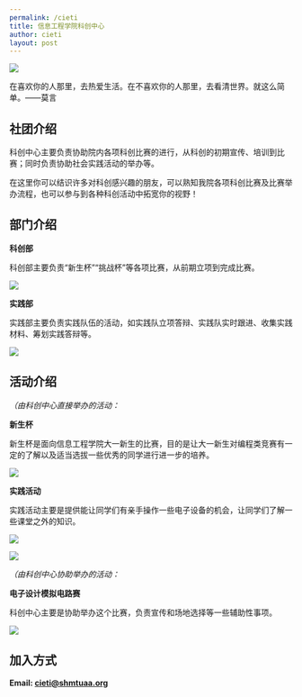 ```yaml
---
permalink: /cieti
title: 信息工程学院科创中心
author: cieti
layout: post
---
```




![](https://github.com/BiscuitsAndCats/shmtuaa.org/bold/main/assets/Cieti/logo.png)

在喜欢你的人那里，去热爱生活。在不喜欢你的人那里，去看清世界。就这么简单。——莫言

## 社团介绍
科创中心主要负责协助院内各项科创比赛的进行，从科创的初期宣传、培训到比赛；同时负责协助社会实践活动的举办等。

在这里你可以结识许多对科创感兴趣的朋友，可以熟知我院各项科创比赛及比赛举办流程，也可以参与到各种科创活动中拓宽你的视野！

## 部门介绍

**科创部**

科创部主要负责“新生杯”“挑战杯”等各项比赛，从前期立项到完成比赛。

![](https://github.com/BiscuitsAndCats/shmtuaa.org/bold/main/assets/Cieti/image1.1.png)

**实践部**

实践部主要负责实践队伍的活动，如实践队立项答辩、实践队实时跟进、收集实践材料、筹划实践答辩等。

![](https://github.com/BiscuitsAndCats/shmtuaa.org/bold/main/assets/Cieti/image1.2.png)

## 活动介绍

*（由科创中心直接举办的活动：*

**新生杯**

新生杯是面向信息工程学院大一新生的比赛，目的是让大一新生对编程类竞赛有一定的了解以及适当选拔一些优秀的同学进行进一步的培养。

![](https://github.com/BiscuitsAndCats/shmtuaa.org/blob/main/assets/Cieti/image2.1.png)

**实践活动**

实践活动主要是提供能让同学们有亲手操作一些电子设备的机会，让同学们了解一些课堂之外的知识。

![](https://github.com/BiscuitsAndCats/shmtuaa.org/blob/main/assets/Cieti/image3.1.png)

![](https://github.com/BiscuitsAndCats/shmtuaa.org/blob/main/assets/Cieti/image3.2.jpg)

*（由科创中心协助举办的活动：*

**电子设计模拟电路赛**

科创中心主要是协助举办这个比赛，负责宣传和场地选择等一些辅助性事项。

![](https://github.com/BiscuitsAndCats/shmtuaa.org/blob/main/assets/Cieti/image4.1.png)

## 加入方式

**Email: [cieti@shmtuaa.org](mailto:cieti@shmtuaa.org)**
